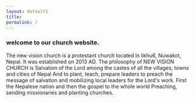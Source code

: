 ```yaml
---
layout: default1
title:
permalink: /
---
```



### welcome to our church website. 

The new vision church is a protestant church located in likhu6, Nuwakot, Nepal. 
It was established on 2013 AD.
 The philosophy of NEW VISION CHURCH is
Salvation of the Lord among the castes of all the villages, towns and cities of Nepal
And to plant, teach, prepare leaders to preach the message of salvation
and mobilizing local leaders for the Lord's work.
First the Nepalese nation and then the gospel to the whole world
Preaching, sending missionaries and planting churches.
